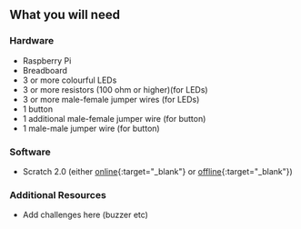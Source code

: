 ## What you will need

### Hardware

+ Raspberry Pi
+ Breadboard
+ 3 or more colourful LEDs
+ 3 or more resistors (100 ohm or higher)(for LEDs)
+ 3 or more male-female jumper wires (for LEDs)
+ 1 button
+ 1 additional male-female jumper wire (for button)
+ 1 male-male jumper wire (for button)


### Software

+ Scratch 2.0 (either [online](https://scratch.mit.edu/projects/editor/){:target="_blank"} or [offline](https://scratch.mit.edu/scratch2download/){:target="_blank"})

### Additional Resources

+ Add challenges here (buzzer etc)
